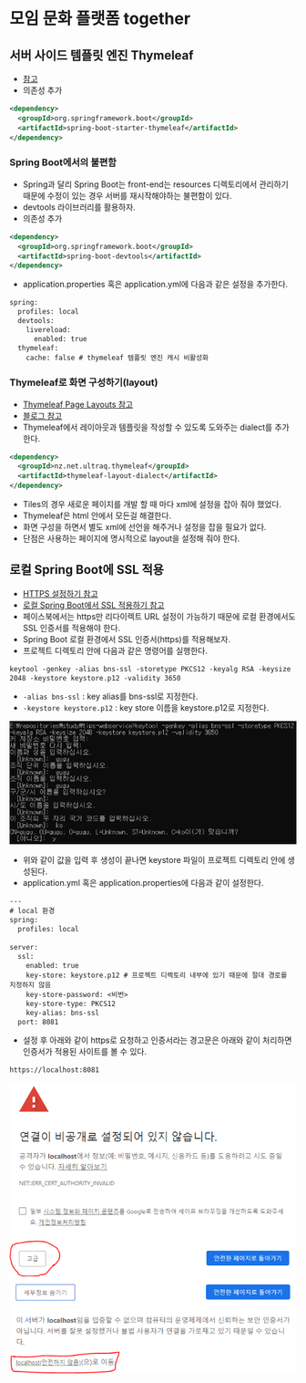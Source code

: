 # 모임 문화 플랫폼 together

## 서버 사이드 템플릿 엔진 Thymeleaf
* [참고](https://araikuma.tistory.com/30)
* 의존성 추가

```xml
<dependency>
  <groupId>org.springframework.boot</groupId>
  <artifactId>spring-boot-starter-thymeleaf</artifactId>
</dependency>
```

### Spring Boot에서의 불편함
* Spring과 달리 Spring Boot는 front-end는 resources 디렉토리에서 관리하기 때문에 수정이 있는 경우 서버를 재시작해야하는 불편함이 있다.
* devtools 라이브러리를 활용하자.
* 의존성 추가

```xml
<dependency>
  <groupId>org.springframework.boot</groupId>
  <artifactId>spring-boot-devtools</artifactId>
</dependency>
```

* application.properties 혹은 application.yml에 다음과 같은 설정을 추가한다.

```
spring:
  profiles: local
  devtools:
    livereload:
      enabled: true
  thymeleaf:
    cache: false # thymeleaf 템플릿 엔진 캐시 비활성화
```

### Thymeleaf로 화면 구성하기(layout)
* [Thymeleaf Page Layouts 참고](https://www.thymeleaf.org/doc/articles/layouts.html)
* [블로그 참고](https://elfinlas.github.io/2018/02/16/thymeleaf-layout-dialect_exam/)
* Thymeleaf에서 레이아웃과 템플릿을 작성할 수 있도록 도와주는 dialect를 추가한다.

```xml
<dependency>
  <groupId>nz.net.ultraq.thymeleaf</groupId>
  <artifactId>thymeleaf-layout-dialect</artifactId>
</dependency>
```

* Tiles의 경우 새로운 페이지를 개발 할 때 마다 xml에 설정을 잡아 줘야 했었다.
* Thymeleaf은 html 안에서 모든걸 해결한다.
* 화면 구성을 하면서 별도 xml에 선언을 해주거나 설정을 잡을 필요가 없다.
* 단점은 사용하는 페이지에 명시적으로 layout을 설정해 줘야 한다.


## 로컬 Spring Boot에 SSL 적용
* [HTTPS 설정하기 참고](https://github.com/cheese10yun/spring-security-oauth2-social/blob/master/doc/step-00.md)
* [로컬 Spring Boot에서 SSL 적용하기 참고](https://jojoldu.tistory.com/350)
* 페이스북에서는 https만 리다이렉트 URL 설정이 가능하기 때문에 로컬 환경에서도 SSL 인증서를 적용해야 한다.
* Spring Boot 로컬 환경에서 SSL 인증서(https)를 적용해보자.
* 프로젝트 디렉토리 안에 다음과 같은 명령어를 실행한다.

```
keytool -genkey -alias bns-ssl -storetype PKCS12 -keyalg RSA -keysize 2048 -keystore keystore.p12 -validity 3650
```

* `-alias bns-ssl` : key alias를 bns-ssl로 지정한다.
* `-keystore keystore.p12` : key store 이름을 keystore.p12로 지정한다.

![keystore 생성](/md_images/image1.png)
* 위와 같이 값을 입력 후 생성이 끝나면 keystore 파일이 프로젝트 디렉토리 안에 생성된다.
* application.yml 혹은 application.properties에 다음과 같이 설정한다.

```
---
# local 환경
spring:
  profiles: local
  
server:
  ssl:
    enabled: true
    key-store: keystore.p12 # 프로젝트 디렉토리 내부에 있기 때문에 절대 경로를 지정하지 않음
    key-store-password: <비번>
    key-store-type: PKCS12
    key-alias: bns-ssl
  port: 8081
```

* 설정 후 아래와 같이 https로 요청하고 인증서라는 경고문은 아래와 같이 처리하면 인증서가 적용된 사이트를 볼 수 있다.

```
https://localhost:8081
```

![경고문1](/md_images/image2.png)
![경고문2](/md_images/image3.png)
